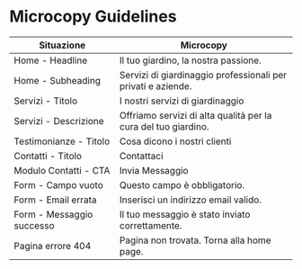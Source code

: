 # Microcopy Guidelines

| Situazione             | Microcopy                                      |
|-------------------------|-------------------------------------------------|
| Home - Headline         | Il tuo giardino, la nostra passione.            |
| Home - Subheading       | Servizi di giardinaggio professionali per privati e aziende. |
| Servizi - Titolo        | I nostri servizi di giardinaggio                 |
| Servizi - Descrizione   | Offriamo servizi di alta qualità per la cura del tuo giardino. |
| Testimonianze - Titolo  | Cosa dicono i nostri clienti                    |
| Contatti - Titolo       | Contattaci                                     |
| Modulo Contatti - CTA   | Invia Messaggio                                |
| Form - Campo vuoto       | Questo campo è obbligatorio.                     |
| Form - Email errata     | Inserisci un indirizzo email valido.             |
| Form - Messaggio successo | Il tuo messaggio è stato inviato correttamente. |
| Pagina errore 404       | Pagina non trovata. Torna alla home page.        |